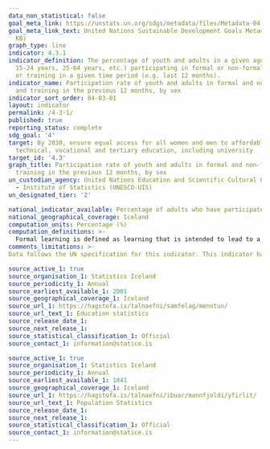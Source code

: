 ```yaml
---
data_non_statistical: false
goal_meta_link: https://unstats.un.org/sdgs/metadata/files/Metadata-04-03-01.pdf
goal_meta_link_text: United Nations Sustainable Development Goals Metadata (PDF 210
  KB)
graph_type: line
indicator: 4.3.1
indicator_definition: The percentage of youth and adults in a given age range (e.g.
  15-24 years, 25-64 years, etc.) participating in formal or non-formal education
  or training in a given time period (e.g. last 12 months).
indicator_name: Participation rate of youth and adults in formal and non-formal education
  and training in the previous 12 months, by sex
indicator_sort_order: 04-03-01
layout: indicator
permalink: /4-3-1/
published: true
reporting_status: complete
sdg_goal: '4'
target: By 2030, ensure equal access for all women and men to affordable and quality
  technical, vocational and tertiary education, including university
target_id: '4.3'
graph_title: Participation rate of youth and adults in formal and non-formal education and
  training in the previous 12 months, by sex
un_custodian_agency: United Nations Education and Scientific Cultural Organisation
  - Institute of Statistics (UNESCO-UIS)
un_designated_tier: '2'

national_indicator_available: Percentage of adults who have participated in formal or non-formal learning in the last 12 months
national_geographical_coverage: Iceland
computation_units: Percentage (%)
computation_definitions: >-
  Formal learning is defined as learning that is intended to lead to a nationally recognised qualification. For example, a degree or NVQ. Non-formal learning is defined a course or taught class that does not lead to a nationally recognised qualification. For example, a first aid course.
comments_limitations: >-
Data follows the UN specification for this indicator. This indicator has been identified in collaboration with topic experts.

source_active_1: true
source_organisation_1: Statistics Iceland
source_periodicity_1: Annual
source_earliest_available_1: 2001
source_geographical_coverage_1: Iceland
source_url_1: https://hagstofa.is/talnaefni/samfelag/menntun/
source_url_text_1: Education statistics 
source_release_date_1: 
source_next_release_1: 
source_statistical_classification_1: Official
source_contact_1: information@statice.is

source_active_1: true
source_organisation_1: Statistics Iceland
source_periodicity_1: Annual
source_earliest_available_1: 1841
source_geographical_coverage_1: Iceland
source_url_1: https://hagstofa.is/talnaefni/ibuar/mannfjoldi/yfirlit/
source_url_text_1: Population Statistics
source_release_date_1: 
source_next_release_1: 
source_statistical_classification_1: Official
source_contact_1: information@statice.is
---
```

